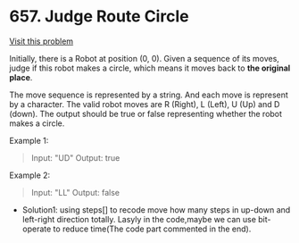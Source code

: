 # 657. Judge Route Circle
[Visit this problem][1]

Initially, there is a Robot at position (0, 0). Given a sequence of its moves, judge if this robot makes a circle, which means it moves back to **the original place**.

The move sequence is represented by a string. And each move is represent by a character. The valid robot moves are R (Right), L (Left), U (Up) and D (down). The output should be true or false representing whether the robot makes a circle.

Example 1:
>Input: "UD"
Output: true

Example 2:
>Input: "LL"
Output: false



- Solution1:
using steps[] to recode move how many steps in up-down and left-right direction totally.
Lasyly in the code,maybe we can use bit-operate to reduce time(The code part commented in the end).


[1]: https://leetcode.com/problems/judge-route-circle/description/
